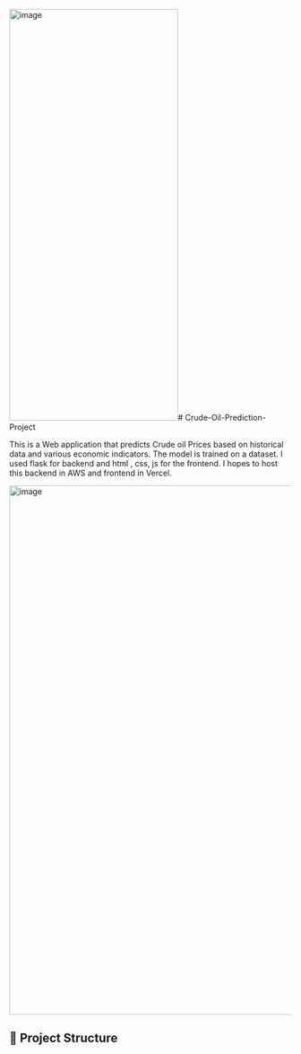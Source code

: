 <img width="301" height="734" alt="image" src="https://github.com/user-attachments/assets/fb92bed8-6a11-47e2-ba1a-a527b4e00035" /># Crude-Oil-Prediction-Project


This is a Web application that predicts Crude oil Prices based on historical data and various economic indicators. The model is trained on a dataset. I used flask for backend and html , css, js for the frontend. I hopes to host this backend in AWS and frontend in Vercel.

<img width="1918" height="944" alt="image" src="https://github.com/user-attachments/assets/3877a0f1-4ce8-47ff-81a1-4b09f740a244" />



## 📂 Project Structure

